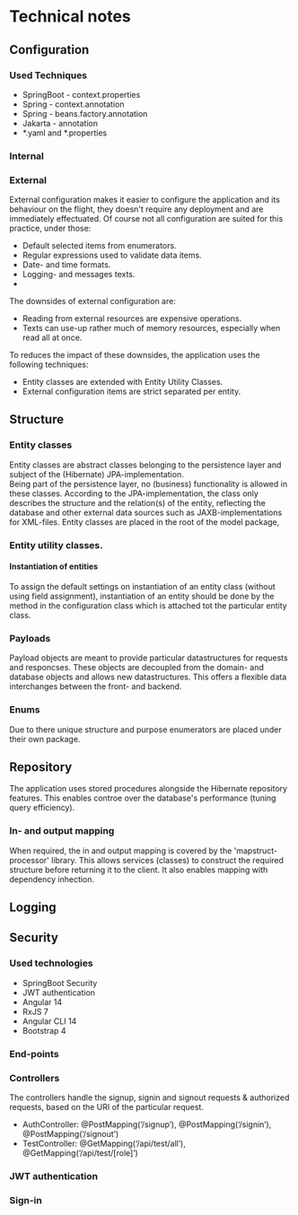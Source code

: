 # Technical notes
## Configuration
### Used Techniques
- SpringBoot - context.properties
- Spring - context.annotation
- Spring - beans.factory.annotation
- Jakarta - annotation
- *.yaml and *.properties
### Internal
### External
External configuration makes it easier to configure the application and its behaviour on the flight, they doesn't require any deployment and are immediately effectuated.
Of course not all configuration are suited for this practice, under those:
- Default selected items from enumerators.
- Regular expressions used to validate data items.
- Date- and time formats.
- Logging- and messages texts.
- 
The downsides of external configuration are:
- Reading from external resources are expensive operations.
- Texts can use-up rather much of memory resources, especially when read all at once.

To reduces the impact of these downsides, the application uses the following techniques:
- Entity classes are extended with Entity Utility Classes.
- External configuration items are strict separated per entity.
## Structure
### Entity classes
Entity classes are abstract classes belonging to the persistence layer and subject of the (Hibernate) JPA-implementation.  
Being part of the persistence layer, no (business) functionality is allowed in these classes. According to the JPA-implementation, the class only describes the structure and the relation(s) of the entity, reflecting the database and other external data sources such as JAXB-implementations for XML-files.
Entity classes are placed in the root of the model package,
### Entity utility classes.
#### Instantiation of entities
To assign the default settings on instantiation of an entity class (without using field assignment), instantiation of an entity should be done by the method in the configuration class which is
attached tot the particular entity class.
### Payloads
Payload objects are meant to provide particular datastructures for requests and responcses. These objects are decoupled from the domain- and database objects and allows new datastructures. This offers a flexible data interchanges between the front- and backend.
### Enums
Due to there unique structure and purpose enumerators are placed under their own package.
## Repository
The application uses stored procedures alongside the Hibernate repository features. This enables controe over the database's performance (tuning query efficiency).
### In- and output mapping
When required, the in and output mapping is covered by the 'mapstruct-processor' library. This allows services (classes) to construct the
required structure before returning it to the client. It also enables mapping with dependency inhection.

## Logging

## Security
### Used technologies
- SpringBoot Security
- JWT authentication
- Angular 14
- RxJS 7
- Angular CLI 14
- Bootstrap 4
### End-points
### Controllers
The controllers handle the signup, signin and signout requests & authorized requests, based on the URI of the particular request.
- AuthController: @PostMapping(‘/signup’), @PostMapping(‘/signin’), @PostMapping(‘/signout’)
- TestController: @GetMapping(‘/api/test/all’), @GetMapping(‘/api/test/[role]’)
### JWT authentication
### Sign-in
